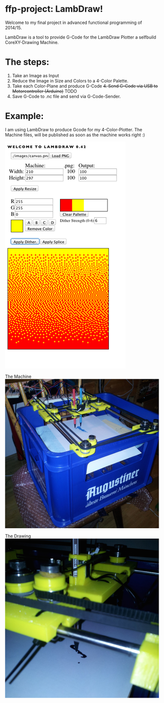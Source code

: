 # ffp-project: LambDraw!

Welcome to my final project in advanced functional programming of 2014/15.

LambDraw is a tool to provide G-Code for the LambDraw Plotter a selfbuild CoreXY-Drawing Machine.

# The steps:

1. Take an Image as Input
2. Reduce the Image in Size and Colors to a 4-Color Palette. 
3. Take each Color-Plane and produce G-Code
~~4. Send G-Code via USB to Motorcontroller (Arduino)~~ TODO
4. Save G-Code to .nc file and send via G-Code-Sender.


# Example:

I am using LambDraw to produce Gcode for my 4-Color-Plotter. The Machine files, will be published as soon as the machine works right :)

![LambDraw GUI](https://raw.githubusercontent.com/clemniem/LambDraw/master/doc/screenshot_lambgui.png)

The Machine
![LambDraw Machine](https://raw.githubusercontent.com/clemniem/LambDraw/master/doc/lambdraw_machine.jpg)

The Drawing
![LambDraw Output](https://raw.githubusercontent.com/clemniem/LambDraw/master/doc/lambdraw_output.jpg)

